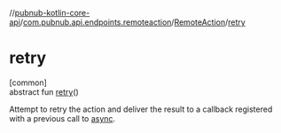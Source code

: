 //[pubnub-kotlin-core-api](../../../index.md)/[com.pubnub.api.endpoints.remoteaction](../index.md)/[RemoteAction](index.md)/[retry](retry.md)

# retry

[common]\
abstract fun [retry](retry.md)()

Attempt to retry the action and deliver the result to a callback registered with a previous call to [async](async.md).
